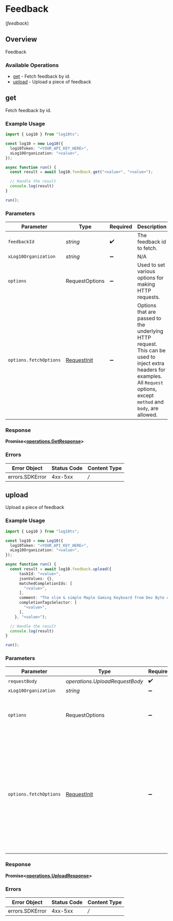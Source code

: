 # Feedback
(*feedback*)

## Overview

Feedback

### Available Operations

* [get](#get) - Fetch feedback by id.
* [upload](#upload) - Upload a piece of feedback

## get

Fetch feedback by id.

### Example Usage

```typescript
import { Log10 } from "log10ts";

const log10 = new Log10({
  log10Token: "<YOUR_API_KEY_HERE>",
  xLog10Organization: "<value>",
});

async function run() {
  const result = await log10.feedback.get("<value>", "<value>");

  // Handle the result
  console.log(result)
}

run();
```

### Parameters

| Parameter                                                                                                                                                                      | Type                                                                                                                                                                           | Required                                                                                                                                                                       | Description                                                                                                                                                                    |
| ------------------------------------------------------------------------------------------------------------------------------------------------------------------------------ | ------------------------------------------------------------------------------------------------------------------------------------------------------------------------------ | ------------------------------------------------------------------------------------------------------------------------------------------------------------------------------ | ------------------------------------------------------------------------------------------------------------------------------------------------------------------------------ |
| `feedbackId`                                                                                                                                                                   | *string*                                                                                                                                                                       | :heavy_check_mark:                                                                                                                                                             | The feedback id to fetch.                                                                                                                                                      |
| `xLog10Organization`                                                                                                                                                           | *string*                                                                                                                                                                       | :heavy_minus_sign:                                                                                                                                                             | N/A                                                                                                                                                                            |
| `options`                                                                                                                                                                      | RequestOptions                                                                                                                                                                 | :heavy_minus_sign:                                                                                                                                                             | Used to set various options for making HTTP requests.                                                                                                                          |
| `options.fetchOptions`                                                                                                                                                         | [RequestInit](https://developer.mozilla.org/en-US/docs/Web/API/Request/Request#options)                                                                                        | :heavy_minus_sign:                                                                                                                                                             | Options that are passed to the underlying HTTP request. This can be used to inject extra headers for examples. All `Request` options, except `method` and `body`, are allowed. |


### Response

**Promise\<[operations.GetResponse](../../models/operations/getresponse.md)\>**
### Errors

| Error Object    | Status Code     | Content Type    |
| --------------- | --------------- | --------------- |
| errors.SDKError | 4xx-5xx         | */*             |

## upload

Upload a piece of feedback

### Example Usage

```typescript
import { Log10 } from "log10ts";

const log10 = new Log10({
  log10Token: "<YOUR_API_KEY_HERE>",
  xLog10Organization: "<value>",
});

async function run() {
  const result = await log10.feedback.upload({
      taskId: "<value>",
      jsonValues: {},
      matchedCompletionIds: [
        "<value>",
      ],
      comment: "The slim & simple Maple Gaming Keyboard from Dev Byte comes with a sleek body and 7- Color RGB LED Back-lighting for smart functionality",
      completionTagsSelector: [
        "<value>",
      ],
    }, "<value>");

  // Handle the result
  console.log(result)
}

run();
```

### Parameters

| Parameter                                                                                                                                                                      | Type                                                                                                                                                                           | Required                                                                                                                                                                       | Description                                                                                                                                                                    |
| ------------------------------------------------------------------------------------------------------------------------------------------------------------------------------ | ------------------------------------------------------------------------------------------------------------------------------------------------------------------------------ | ------------------------------------------------------------------------------------------------------------------------------------------------------------------------------ | ------------------------------------------------------------------------------------------------------------------------------------------------------------------------------ |
| `requestBody`                                                                                                                                                                  | *operations.UploadRequestBody*                                                                                                                                                 | :heavy_check_mark:                                                                                                                                                             | N/A                                                                                                                                                                            |
| `xLog10Organization`                                                                                                                                                           | *string*                                                                                                                                                                       | :heavy_minus_sign:                                                                                                                                                             | N/A                                                                                                                                                                            |
| `options`                                                                                                                                                                      | RequestOptions                                                                                                                                                                 | :heavy_minus_sign:                                                                                                                                                             | Used to set various options for making HTTP requests.                                                                                                                          |
| `options.fetchOptions`                                                                                                                                                         | [RequestInit](https://developer.mozilla.org/en-US/docs/Web/API/Request/Request#options)                                                                                        | :heavy_minus_sign:                                                                                                                                                             | Options that are passed to the underlying HTTP request. This can be used to inject extra headers for examples. All `Request` options, except `method` and `body`, are allowed. |


### Response

**Promise\<[operations.UploadResponse](../../models/operations/uploadresponse.md)\>**
### Errors

| Error Object    | Status Code     | Content Type    |
| --------------- | --------------- | --------------- |
| errors.SDKError | 4xx-5xx         | */*             |
